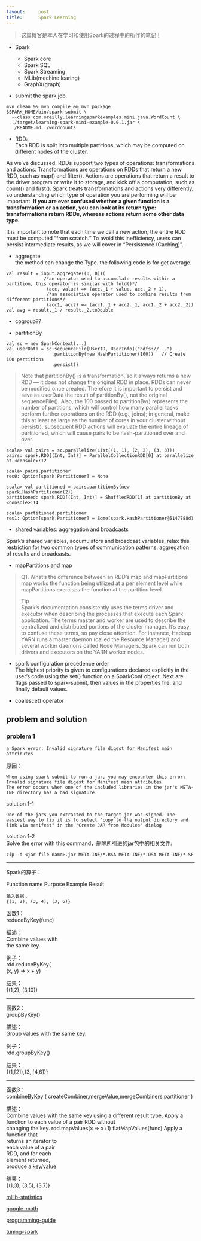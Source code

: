 ```yaml
---
layout:     post
title:      Spark Learning
---
```

<div id="article_content" class="article_content clearfix csdn-tracking-statistics" data-pid="blog" data-mod="popu_307" data-dsm="post">
								            <div id="content_views" class="markdown_views prism-github-gist">
							<!-- flowchart 箭头图标 勿删 -->
							<svg xmlns="http://www.w3.org/2000/svg" style="display: none;"><path stroke-linecap="round" d="M5,0 0,2.5 5,5z" id="raphael-marker-block" style="-webkit-tap-highlight-color: rgba(0, 0, 0, 0);"></path></svg>
							<blockquote>
  <p>这篇博客是本人在学习和使用Spark的过程中的所作的笔记！</p>
</blockquote>

<ul>
<li><p>Spark </p>

<ul><li>Spark core</li>
<li>Spark SQL</li>
<li>Spark Streaming</li>
<li>MLib(mechine learing)</li>
<li>GraphX(graph)</li></ul></li>
<li><p>submit the spark job.</p></li>
</ul>



<pre class="prettyprint"><code class=" hljs avrasm">mvn clean &amp;&amp; mvn compile &amp;&amp; mvn package
$SPARK_HOME/bin/spark-submit \
  --class <span class="hljs-keyword">com</span><span class="hljs-preprocessor">.oreilly</span><span class="hljs-preprocessor">.learningsparkexamples</span><span class="hljs-preprocessor">.mini</span><span class="hljs-preprocessor">.java</span><span class="hljs-preprocessor">.WordCount</span> \
  ./target/learning-spark-mini-example-<span class="hljs-number">0.0</span><span class="hljs-number">.1</span><span class="hljs-preprocessor">.jar</span> \
  ./README<span class="hljs-preprocessor">.md</span> ./wordcounts</code></pre>

<ul>
<li>RDD:  <br>
Each RDD is split into multiple partitions, which may be computed on different nodes of the cluster.</li>
</ul>

<p>As we’ve discussed, RDDs support two types of operations: transformations and actions. Transformations are operations on RDDs that return a new RDD, such as map() and filter(). Actions are operations that return a result to the driver program or write it to storage, and kick off a computation, such as count() and first(). Spark treats transformations and actions very differently, so understanding which type of operation you are performing will be important. <strong>If you are ever confused whether a given function is a transformation or an action, you can look at its return type: transformations return RDDs, whereas actions return some other data type.</strong></p>

<p>It is important to note that each time we call a new action, the entire RDD must be computed “from scratch.” To avoid this inefficiency, users can persist intermediate results, as we will cover in “Persistence (Caching)”.</p>

<ul>
<li>aggregate <br>
the method can change the Type. the following code is for get average.</li>
</ul>



<pre class="prettyprint"><code class="language-java hljs ">val result = input.aggregate((<span class="hljs-number">0</span>, <span class="hljs-number">0</span>))(
              <span class="hljs-comment">/*an operator used to accumulate results within a partition, this operator is similar with fold()*/</span>
               (acc, value) =&gt; (acc._1 + value, acc._2 + <span class="hljs-number">1</span>),
               <span class="hljs-comment">/*an associative operator used to combine results from different partitions*/</span>
               (acc1, acc2) =&gt; (acc1._1 + acc2._1, acc1._2 + acc2._2))
val avg = result._1 / result._2.toDouble</code></pre>

<ul>
<li><p>cogroup??</p></li>
<li><p>partitionBy</p></li>
</ul>



<pre class="prettyprint"><code class=" hljs markdown">val sc = new SparkContext(...)
val userData = sc.sequenceFile[<span class="hljs-link_label">UserID, UserInfo</span>](<span class="hljs-link_url">"hdfs://..."</span>)
<span class="hljs-code">                 .partitionBy(new HashPartitioner(100))   // Create 100 partitions</span>
<span class="hljs-code">                 .persist()</span>
</code></pre>

<blockquote>
  <p>Note that partitionBy() is a transformation, so it always returns a new RDD — it does not change the original RDD in place. RDDs can never be modified once created. Therefore it is important to persist and save as userData the result of partitionBy(), not the original sequenceFile(). Also, the 100 passed to partitionBy() represents the number of partitions, which will control how many parallel tasks perform further operations on the RDD (e.g., joins); in general, make this at least as large as the number of cores in your cluster.without persist(), subsequent RDD actions will evaluate the entire lineage of partitioned, which will cause pairs to be hash-partitioned over and over.</p>
</blockquote>



<pre class="prettyprint"><code class=" hljs avrasm">scala&gt; val pairs = sc<span class="hljs-preprocessor">.parallelize</span>(List((<span class="hljs-number">1</span>, <span class="hljs-number">1</span>), (<span class="hljs-number">2</span>, <span class="hljs-number">2</span>), (<span class="hljs-number">3</span>, <span class="hljs-number">3</span>)))
<span class="hljs-label">pairs:</span> spark<span class="hljs-preprocessor">.RDD</span>[(Int, Int)] = ParallelCollectionRDD[<span class="hljs-number">0</span>] at parallelize at &lt;console&gt;:<span class="hljs-number">12</span>

scala&gt; pairs<span class="hljs-preprocessor">.partitioner</span>
<span class="hljs-label">res0:</span> Option[spark<span class="hljs-preprocessor">.Partitioner</span>] = None

scala&gt; val partitioned = pairs<span class="hljs-preprocessor">.partitionBy</span>(new spark<span class="hljs-preprocessor">.HashPartitioner</span>(<span class="hljs-number">2</span>))
<span class="hljs-label">partitioned:</span> spark<span class="hljs-preprocessor">.RDD</span>[(Int, Int)] = ShuffledRDD[<span class="hljs-number">1</span>] at partitionBy at &lt;console&gt;:<span class="hljs-number">14</span>

scala&gt; partitioned<span class="hljs-preprocessor">.partitioner</span>
<span class="hljs-label">res1:</span> Option[spark<span class="hljs-preprocessor">.Partitioner</span>] = Some(spark<span class="hljs-preprocessor">.HashPartitioner</span><span class="hljs-localvars">@5147788</span>d)</code></pre>

<ul>
<li>shared variables:         aggregation and broadcasts</li>
</ul>

<p>Spark’s shared variables, accumulators and broadcast variables, relax this restriction for two common types of communication patterns: aggregation of results and broadcasts.</p>

<ul>
<li>mapPartitions and map</li>
</ul>

<blockquote>
  <p>Q1. What’s the difference between an RDD’s map and mapPartitions <br>
  map works the function being utilized at a per element level while mapPartitions exercises the function at the partition level.</p>
  
  <p>Tip <br>
  Spark’s documentation consistently uses the terms driver and executor when describing the processes that execute each Spark application. The terms master and worker are used to describe the centralized and distributed portions of the cluster manager. It’s easy to confuse these terms, so pay close attention. For instance, Hadoop YARN runs a master daemon (called the Resource Manager) and several worker daemons called Node Managers. Spark can run both drivers and executors on the YARN worker nodes.</p>
</blockquote>

<ul>
<li><p>spark configuration precedence order <br>
The highest priority is given to configurations declared explicitly in the user’s code using the set() function on a SparkConf object. Next are flags passed to spark-submit, then values in the properties file, and finally default values.</p></li>
<li><p>coalesce() operator</p></li>
</ul>



<h2 id="problem-and-solution">problem and solution</h2>



<h3 id="problem-1">problem 1</h3>



<pre class="prettyprint"><code class=" hljs livecodeserver"><span class="hljs-operator">a</span> Spark error: Invalid signature <span class="hljs-built_in">file</span> digest <span class="hljs-keyword">for</span> Manifest main attributes</code></pre>

<p>原因：</p>



<pre class="prettyprint"><code class=" hljs livecodeserver">When <span class="hljs-keyword">using</span> spark-submit <span class="hljs-built_in">to</span> run <span class="hljs-operator">a</span> jar, you may encounter this error:
Invalid signature <span class="hljs-built_in">file</span> digest <span class="hljs-keyword">for</span> Manifest main attributes
The error occurs when <span class="hljs-constant">one</span> <span class="hljs-operator">of</span> <span class="hljs-operator">the</span> included libraries <span class="hljs-operator">in</span> <span class="hljs-operator">the</span> jar<span class="hljs-string">'s META-INF directory has a bad signature.</span></code></pre>

<p>solution 1-1    </p>



<pre class="prettyprint"><code class=" hljs applescript">One <span class="hljs-keyword">of</span> <span class="hljs-keyword">the</span> jars you extracted <span class="hljs-keyword">to</span> <span class="hljs-keyword">the</span> target jar was signed. The easiest way <span class="hljs-keyword">to</span> fix <span class="hljs-keyword">it</span> <span class="hljs-keyword">is</span> <span class="hljs-keyword">to</span> select <span class="hljs-string">"copy to the output directory and link via manifest"</span> <span class="hljs-keyword">in</span> <span class="hljs-keyword">the</span> <span class="hljs-string">"Create JAR from Modules"</span> dialog</code></pre>

<p>solution 1-2 <br>
Solve the error with this command，删除所引进的jar包中的相关文件:</p>



<pre class="prettyprint"><code class=" hljs applescript">zip -d &lt;jar <span class="hljs-type">file</span> <span class="hljs-property">name</span>&gt;.jar META-INF/*.RSA META-INF/*.DSA META-INF/*.SF</code></pre>

<hr>

<p>Spark的算子：</p>

<p>Function name Purpose Example Result</p>



<pre class="prettyprint"><code class=" hljs css">输入数据：
<span class="hljs-rules">{<span class="hljs-rule">(1, 2), (3, 4), (3, 6)}</span></span></code></pre>

<p>函数1： <br>
reduceByKey(func)</p>

<p>描述： <br>
 Combine values with <br>
the same key. </p>

<p>例子： <br>
rdd.reduceByKey( <br>
(x, y) =&gt; x + y)</p>

<p>结果： <br>
 {(1,2), (3,10)}</p>

<hr>

<p>函数2： <br>
groupByKey()</p>

<p>描述： <br>
 Group values with the same key. </p>

<p>例子： <br>
rdd.groupByKey()</p>

<p>结果： <br>
{(1,[2]),(3, [4,6])}</p>

<hr>

<p>函数3： <br>
combineByKey ( createCombiner,mergeValue,mergeCombiners,partitioner ) </p>

<p>描述： <br>
Combine values with the same key using a different result type. Apply a function to each value of a pair RDD without <br>
changing the key. rdd.mapValues(x =&gt; x+1) flatMapValues(func) Apply a function that <br>
returns an iterator to <br>
each value of a pair <br>
RDD, and for each <br>
element returned, <br>
produce a key/value</p>

<p>结果： <br>
{(1,3), (3,5), (3,7)}</p>

<p><a href="https://spark.apache.org/docs/2.0.2/mllib-statistics.html" rel="nofollow">mllib-statistics</a></p>

<p><a href="http://www.changhai.org/articles/technology/misc/google_math.php" rel="nofollow">google-math</a></p>

<p><a href="http://spark.apache.org/docs/latest/programming-guide.html" rel="nofollow">programming-guide</a></p>

<p><a href="http://spark.apache.org/docs/latest/tuning.html" rel="nofollow">tuning-spark</a></p>            </div>
						<link href="https://csdnimg.cn/release/phoenix/mdeditor/markdown_views-9e5741c4b9.css" rel="stylesheet">
                </div>